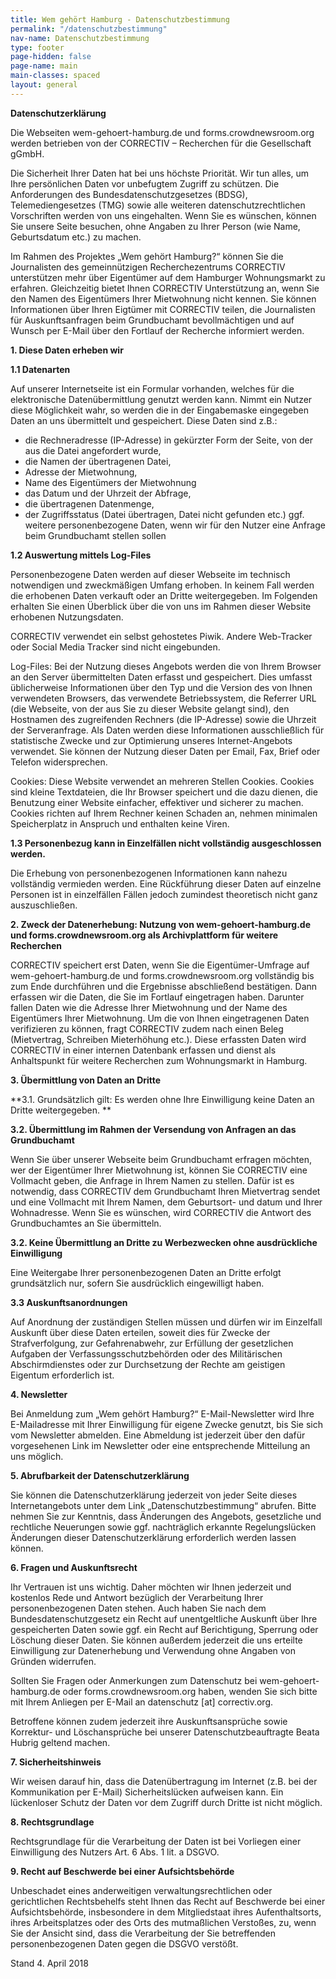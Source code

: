 ```yaml
---
title: Wem gehört Hamburg - Datenschutzbestimmung
permalink: "/datenschutzbestimmung"
nav-name: Datenschutzbestimmung
type: footer
page-hidden: false
page-name: main
main-classes: spaced
layout: general
---
```


**Datenschutzerklärung**

Die Webseiten wem-gehoert-hamburg.de und forms.crowdnewsroom.org werden betrieben von der CORRECTIV – Recherchen für die Gesellschaft gGmbH.

Die Sicherheit Ihrer Daten hat bei uns höchste Priorität. Wir tun alles, um Ihre persönlichen Daten vor unbefugtem Zugriff zu schützen. Die Anforderungen des Bundesdatenschutzgesetzes (BDSG), Telemediengesetzes (TMG) sowie alle weiteren datenschutzrechtlichen Vorschriften werden von uns eingehalten. Wenn Sie es wünschen, können Sie unsere Seite besuchen, ohne Angaben zu Ihrer Person (wie Name, Geburtsdatum etc.) zu machen. 

Im Rahmen des Projektes „Wem gehört Hamburg?“ können Sie die Journalisten des gemeinnützigen Recherchezentrums CORRECTIV unterstützen mehr über Eigentümer auf dem Hamburger Wohnungsmarkt zu erfahren. Gleichzeitig bietet Ihnen CORRECTIV Unterstützung an, wenn Sie den Namen des Eigentümers Ihrer Mietwohnung nicht kennen. Sie können Informationen über Ihren Eigtümer mit CORRECTIV teilen, die Journalisten für Auskunftsanfragen beim Grundbuchamt bevollmächtigen und auf Wunsch per E-Mail über den Fortlauf der Recherche informiert werden. 

**1. Diese Daten erheben wir**

**1.1 Datenarten**

Auf unserer Internetseite ist ein Formular vorhanden, welches für die elektronische Datenübermittlung genutzt werden kann. Nimmt ein Nutzer diese Möglichkeit wahr, so werden die in der Eingabemaske eingegeben Daten an uns übermittelt und gespeichert. Diese Daten sind z.B.:

* die Rechneradresse (IP-Adresse) in gekürzter Form der Seite, von der aus die Datei angefordert wurde,
* die Namen der übertragenen Datei,
* Adresse der Mietwohnung,
* Name des Eigentümers der Mietwohnung
* das Datum und der Uhrzeit der Abfrage,
* die übertragenen Datenmenge,
* der Zugriffsstatus (Datei übertragen, Datei nicht gefunden etc.)
ggf. weitere personenbezogene Daten, wenn wir für den Nutzer eine Anfrage beim Grundbuchamt stellen sollen

**1.2 Auswertung mittels Log-Files**

Personenbezogene Daten werden auf dieser Webseite im technisch notwendigen und zweckmäßigen Umfang erhoben. In keinem Fall werden die erhobenen Daten verkauft oder an Dritte weitergegeben. Im Folgenden erhalten Sie einen Überblick über die von uns im Rahmen dieser Website erhobenen Nutzungsdaten.

CORRECTIV verwendet ein selbst gehostetes Piwik. Andere Web-Tracker oder Social Media Tracker sind nicht eingebunden.

Log-Files: Bei der Nutzung dieses Angebots werden die von Ihrem Browser an den Server übermittelten Daten erfasst und gespeichert. Dies umfasst üblicherweise Informationen über den Typ und die Version des von Ihnen verwendeten Browsers, das verwendete Betriebssystem, die Referrer URL (die Webseite, von der aus Sie zu dieser Website gelangt sind), den Hostnamen des zugreifenden Rechners (die IP-Adresse) sowie die Uhrzeit der Serveranfrage. Als Daten werden diese Informationen ausschließlich für statistische Zwecke und zur Optimierung unseres Internet-Angebots verwendet. Sie können der Nutzung dieser Daten per Email, Fax, Brief oder Telefon widersprechen.

Cookies: Diese Website verwendet an mehreren Stellen Cookies. Cookies sind kleine Textdateien, die Ihr Browser speichert und die dazu dienen, die Benutzung einer Website einfacher, effektiver und sicherer zu machen. Cookies richten auf Ihrem Rechner keinen Schaden an, nehmen minimalen Speicherplatz in Anspruch und enthalten keine Viren.

**1.3 Personenbezug kann in Einzelfällen nicht vollständig ausgeschlossen werden.**

Die Erhebung von personenbezogenen Informationen kann nahezu vollständig vermieden werden. Eine Rückführung dieser Daten auf einzelne Personen ist in einzelfällen Fällen jedoch zumindest theoretisch nicht ganz auszuschließen.

**2. Zweck der Datenerhebung: Nutzung von wem-gehoert-hamburg.de und forms.crowdnewsroom.org als Archivplattform für weitere Recherchen**

CORRECTIV speichert erst Daten, wenn Sie die Eigentümer-Umfrage auf wem-gehoert-hamburg.de und forms.crowdnewsroom.org vollständig bis zum Ende durchführen und die Ergebnisse abschließend bestätigen. Dann erfassen wir die Daten, die Sie im Fortlauf eingetragen haben. Darunter fallen Daten wie die Adresse Ihrer Mietwohnung und der Name des Eigentümers Ihrer Mietwohnung. Um die von Ihnen eingetragenen Daten verifizieren zu können, fragt CORRECTIV zudem nach einen Beleg (Mietvertrag, Schreiben Mieterhöhung etc.). Diese erfassten Daten wird CORRECTIV in einer internen Datenbank erfassen und dienst als Anhaltspunkt für weitere Recherchen zum Wohnungsmarkt in Hamburg.

**3. Übermittlung von Daten an Dritte**

**3.1. Grundsätzlich gilt: Es werden ohne Ihre Einwilligung keine Daten an Dritte weitergegeben. **

**3.2. Übermittlung im Rahmen der Versendung von Anfragen an das Grundbuchamt**

Wenn Sie über unserer Webseite beim Grundbuchamt erfragen möchten, wer der Eigentümer Ihrer Mietwohnung ist, können Sie CORRECTIV eine Vollmacht geben, die Anfrage in Ihrem Namen zu stellen. Dafür ist es notwendig, dass CORRECTIV dem Grundbuchamt Ihren Mietvertrag sendet und eine Vollmacht mit Ihrem Namen, dem Geburtsort- und datum und Ihrer Wohnadresse. Wenn Sie es wünschen, wird CORRECTIV die Antwort des Grundbuchamtes an Sie übermitteln.

**3.2. Keine Übermittlung an Dritte zu Werbezwecken ohne ausdrückliche Einwilligung**

Eine Weitergabe Ihrer personenbezogenen Daten an Dritte erfolgt grundsätzlich nur, sofern Sie ausdrücklich eingewilligt haben. 

**3.3 Auskunftsanordnungen**

Auf Anordnung der zuständigen Stellen müssen und dürfen wir im Einzelfall Auskunft über diese Daten erteilen, soweit dies für Zwecke der Strafverfolgung, zur Gefahrenabwehr, zur Erfüllung der gesetzlichen Aufgaben der Verfassungsschutzbehörden oder des Militärischen Abschirmdienstes oder zur Durchsetzung der Rechte am geistigen Eigentum erforderlich ist.

**4. Newsletter**

Bei Anmeldung zum „Wem gehört Hamburg?“ E-Mail-Newsletter wird Ihre E-Mailadresse mit Ihrer Einwilligung für eigene Zwecke genutzt, bis Sie sich vom Newsletter abmelden. Eine Abmeldung ist jederzeit über den dafür vorgesehenen Link im Newsletter oder eine entsprechende Mitteilung an uns möglich.

**5. Abrufbarkeit der Datenschutzerklärung**

Sie können die Datenschutzerklärung jederzeit von jeder Seite dieses Internetangebots unter dem Link „Datenschutzbestimmung“ abrufen. Bitte nehmen Sie zur Kenntnis, dass Änderungen des Angebots, gesetzliche und rechtliche Neuerungen sowie ggf. nachträglich erkannte Regelungslücken Änderungen dieser Datenschutzerklärung erforderlich werden lassen können.

**6. Fragen und Auskunftsrecht**

Ihr Vertrauen ist uns wichtig. Daher möchten wir Ihnen jederzeit und kostenlos Rede und Antwort bezüglich der Verarbeitung Ihrer personenbezogenen Daten stehen. Auch haben Sie nach dem Bundesdatenschutzgesetz ein Recht auf unentgeltliche Auskunft über Ihre gespeicherten Daten sowie ggf. ein Recht auf Berichtigung, Sperrung oder Löschung dieser Daten. Sie können außerdem jederzeit die uns erteilte Einwilligung zur Datenerhebung und Verwendung ohne Angaben von Gründen widerrufen.

Sollten Sie Fragen oder Anmerkungen zum Datenschutz bei wem-gehoert-hamburg.de oder forms.crowdnewsroom.org haben, wenden Sie sich bitte mit Ihrem Anliegen per E-Mail an datenschutz [at] correctiv.org.

Betroffene können zudem jederzeit ihre Auskunftsansprüche sowie Korrektur- und Löschansprüche bei unserer Datenschutzbeauftragte Beata Hubrig geltend machen.

**7. Sicherheitshinweis**

Wir weisen darauf hin, dass die Datenübertragung im Internet (z.B. bei der Kommunikation per E-Mail) Sicherheitslücken aufweisen kann. Ein lückenloser Schutz der Daten vor dem Zugriff durch Dritte ist nicht möglich.

**8. Rechtsgrundlage**

Rechtsgrundlage für die Verarbeitung der Daten ist bei Vorliegen einer Einwilligung des Nutzers Art. 6 Abs. 1 lit. a DSGVO.

**9. Recht auf Beschwerde bei einer Aufsichtsbehörde**

Unbeschadet eines anderweitigen verwaltungsrechtlichen oder gerichtlichen Rechtsbehelfs steht Ihnen das Recht auf Beschwerde bei einer Aufsichtsbehörde, insbesondere in dem Mitgliedstaat ihres Aufenthaltsorts, ihres Arbeitsplatzes oder des Orts des mutmaßlichen Verstoßes, zu, wenn Sie der Ansicht sind, dass die Verarbeitung der Sie betreffenden personenbezogenen Daten gegen die DSGVO verstößt. 


Stand 4. April 2018
